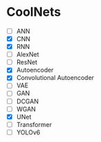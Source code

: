 # CoolNets

- [ ] ANN
- [X] CNN
- [X] RNN
- [ ] AlexNet
- [ ] ResNet
- [X] Autoencoder
- [X] Convolutional Autoencoder
- [ ] VAE
- [ ] GAN
- [ ] DCGAN
- [ ] WGAN
- [X] UNet
- [ ] Transformer
- [ ] YOLOv6